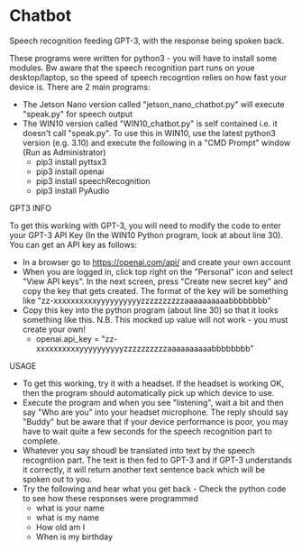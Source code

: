 # Chatbot
Speech recognition feeding GPT-3, with the response being spoken back.

These programs were written for python3 - you will have to install some modules. Bw aware that the speech recognition part runs on youe desktop/laptop, so the speed of speech recogntion relies on how fast your device is. 
There are 2 main programs:
 - The Jetson Nano version called "jetson_nano_chatbot.py" will execute "speak.py" for speech output
 - The WIN10 version called "WIN10_chatbot.py" is self contained i.e. it doesn't call "speak.py". To use this in WIN10, use the latest python3 version (e.g. 3.10) and execute the following in a "CMD Prompt" window (Run as Administrator)
   - pip3 install pyttsx3
   - pip3 install openai
   - pip3 install speechRecognition
   - pip3 install PyAudio

GPT3 INFO

To get this working with GPT-3, you will need to modify the code to enter your GPT-3 API Key (In the WIN10 Python program, look at about line 30). You can get an API key as follows:
 - In a browser go to https://openai.com/api/ and create your own account
 - When you are logged in, click top right on the "Personal" icon and select "View API keys". In the next screen, press "Create new secret key" and copy the key that gets created. The format of the key will be something like "zz-xxxxxxxxxxyyyyyyyyyyzzzzzzzzzzaaaaaaaaaabbbbbbbb" 
 - Copy this key into the python program (about line 30) so that it looks something like this. N.B. This mocked up value will not work - you must create your own! 
   - openai.api_key = "zz-xxxxxxxxxxyyyyyyyyyyzzzzzzzzzzaaaaaaaaaabbbbbbbb"


USAGE
 - To get this working, try it with a headset. If the headset is working OK, then the program should automatically pick up which device to use.
 - Execute the program and when you see "listening", wait a bit and then say "Who are you" into your headset microphone. The reply should say "Buddy" but be aware that if your device performance is poor, you may have to wait quite a few seconds for the speech recognition part to complete. 
 - Whatever you say shoudl be translated into text by the speech recogntiion part. The text is then fed to GPT-3 and if GPT-3 understands it correctly, it will return another text sentence back which will be spoken out to you.
 - Try the following and hear what you get back - Check the python code to see how these responses were programmed 
   - what is your name
   - what is my name 
   - How old am I
   - When is my birthday  
